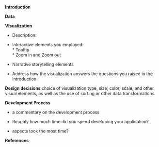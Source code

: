 __Introduction__




__Data__


__Visualization__
* Description:  


* Interactive elements you employed:  
        * Tooltip  
        * Zoom in and Zoom out

* Narrative storytelling elements  


* Address how the visualization answers the questions you raised in the Introduction  
 
 
__Design decisions__
 choice of visualization type, size, color, scale, and other visual elements, as well as the use of sorting or other data transformations  
 
__Development Process__
* a commentary on the development process  

* Roughly how much time did you spend developing your application?  
*  aspects took the most time?   

__References__   